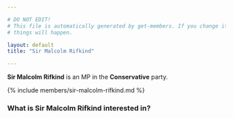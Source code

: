 ```yaml
---

# DO NOT EDIT!
# This file is automatically generated by get-members. If you change it, bad
# things will happen.

layout: default
title: "Sir Malcolm Rifkind"

---
```


**Sir Malcolm Rifkind** is an MP in the **Conservative** party.

{% include members/sir-malcolm-rifkind.md %}

### What is Sir Malcolm Rifkind interested in?


